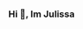 <p align="center">
  <src=“https://github.com/JuliPa/JuliPa/blob/master/images/Triangle%20Framed%20Congratulations%20Email%20Header.gif”>
</p>

### Hi 👋, Im Julissa





<!--
**JuliPa/JuliPa** is a ✨ _special_ ✨ repository because its `README.md` (this file) appears on your GitHub profile.

Here are some ideas to get you started:

- 🔭 I’m currently working on ...
- 🌱 I’m currently learning ...
- 👯 I’m looking to collaborate on ...
- 🤔 I’m looking for help with ...
- 💬 Ask me about ...
- 📫 How to reach me: ...
- 😄 Pronouns: ...
- ⚡ Fun fact: ...
-->
